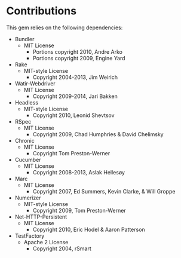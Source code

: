 # Contributions

This gem relies on the following dependencies:

* Bundler
    * MIT License
        * Portions copyright 2010, Andre Arko
        * Portions copyright 2009, Engine Yard
* Rake
    * MIT-style License
        * Copyright 2004-2013, Jim Weirich
* Watir-Webdriver
    * MIT License
        * Copyright 2009-2014, Jari Bakken
* Headless
    * MIT-style License
        * Copyright 2010, Leonid Shevtsov
* RSpec
    * MIT License
        * Copyright 2009, Chad Humphries & David Chelimsky
* Chronic
    * MIT License
        * Copyright Tom Preston-Werner
* Cucumber
    * MIT License
        * Copyright 2008-2013, Aslak Hellesøy
* Marc
    * MIT License
        * Copyright 2007, Ed Summers, Kevin Clarke, & Will Groppe
* Numerizer
    * MIT-style License
        * Copyright 2009, Tom Preston-Werner
* Net-HTTP-Persistent
    * MIT License
        * Copyright 2010, Eric Hodel & Aaron Patterson
* TestFactory
    * Apache 2 License
        * Copyright 2004, rSmart
